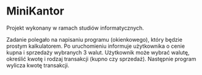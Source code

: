 # MiniKantor

Projekt wykonany w ramach studiów informatycznych.

Zadanie polegało na napisaniu programu (okienkowego), który będzie prostym kalkulatorem. Po uruchomieniu informuje użytkownika o cenie kupna i sprzedaży wybranych 3 walut. Użytkownik może wybrać walutę, określić kwotę i rodzaj transakcji (kupno czy sprzedaż). Następnie program wylicza kwotę transakcji.
